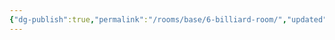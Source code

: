 ```yaml
---
{"dg-publish":true,"permalink":"/rooms/base/6-billiard-room/","updated":"2025-04-12T16:06:36.544+01:00"}
---
```


